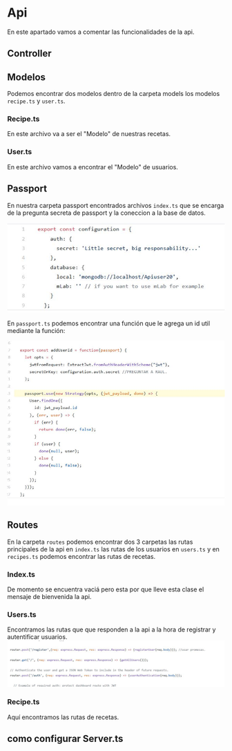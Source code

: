 # Api
En este apartado vamos a comentar las funcionalidades de la api.

## Controller


## Modelos
Podemos encontrar dos modelos dentro de la carpeta models los modelos `recipe.ts` y `user.ts`.

### Recipe.ts

En este archivo va a ser el "Modelo" de nuestras recetas.
  
### User.ts

En este archivo vamos a encontrar el "Modelo" de usuarios.


## Passport 

En nuestra carpeta passport encontrados archivos `index.ts` que se encarga de la pregunta secreta de passport y la coneccion a la base de datos.

![image](../images/indests.JPG)

En `passport.ts` podemos encontrar una función que le agrega un id util mediante la función:

![image](../images/passport.JPG)


## Routes

En la carpeta `routes` podemos encontrar dos 3 carpetas las rutas principales de la api en `index.ts` las rutas de los usuarios en `users.ts` y  en `recipes.ts` podemos encontrar las rutas de recetas.

### Index.ts

De momento se encuentra vaciá pero esta por que lleve esta clase el mensaje de bienvenida la api.

### Users.ts

 Encontramos las rutas que que responden a la api a la hora de registrar y autentificar usuarios.
![image](../images/usersts.JPG)

### Recipe.ts

Aquí encontramos las rutas de recetas.



## como configurar Server.ts
